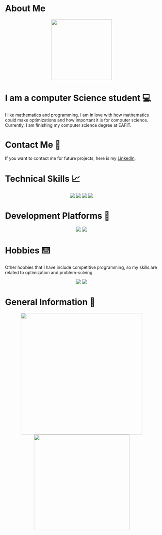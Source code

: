 # About Me

<div align="center" id="hola">
    <img src="https://media.giphy.com/media/v1.Y2lkPTc5MGI3NjExb2lzank0eG1wZnhyNDF5ejduOWZoMnZzOGJsMjA3cDZocTloMmUxeCZlcD12MV9pbnRlcm5hbF9naWZfYnlfaWQmY3Q9Zw/JIX9t2j0ZTN9S/giphy.gif" width="200" />
    </div>

    
# I am a computer Science student 💻

    
I like mathematics and programming. I am in love with how mathematics could make optimizations and how important it is for 
        computer science. Currently, I am finishing my computer science degree at EAFIT.
    


# Contact Me 📩

If you want to contact me for future projects, here is my [LinkedIn](https://www.linkedin.com/in/luisa-garcia-aa5ab31a4/).

# Technical Skills 📈

<div align="center" id="all">
    <img src="https://img.shields.io/badge/MySQL-005C84?style=for-the-badge&logo=mysql&logoColor=white"/>
    <img src="https://img.shields.io/badge/PostgreSQL-316192?style=for-the-badge&logo=postgresql&logoColor=white"/>
    <img src="https://img.shields.io/badge/Python-14354C?style=for-the-badge&logo=python&logoColor=white" />
    <img src="https://img.shields.io/badge/C%2B%2B-00599C?style=for-the-badge&logo=c%2B%2B&logoColor=white" />
</div>

# Development Platforms 📁

<div align="center" id="platforms">
    <img src="https://img.shields.io/badge/Visual_Studio_Code-0078D4?style=for-the-badge&logo=visual%20studio%20code&logoColor=white"/>
    <img src="https://img.shields.io/badge/Spyder%20Ide-FF0000?style=for-the-badge&logo=spyder%20ide&logoColor=white"/>
</div>

# Hobbies ⌨️

Other hobbies that I have include competitive programming, so my skills are related to optimization and problem-solving.

<div align="center" id="languages">
    <img src="https://img.shields.io/badge/Codeforces-445f9d?style=for-the-badge&logo=Codeforces&logoColor=white" />
    <img src="https://img.shields.io/badge/-LeetCode-FFA116?style=for-the-badge&logo=LeetCode&logoColor=black" />
</div>

# General Information 💾

<div align="center" id="general">
    <img src="https://github-readme-stats.vercel.app/api?username=LuisaMG01&theme=blue-green" width="400" />
    <img src="https://github-readme-stats.vercel.app/api/top-langs/?username=LuisaMG01&theme=blue-green" width="315" />
</div>
